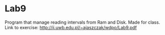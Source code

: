 # Lab9

Program that manage reading intervals from Ram and Disk.
Made for class.
Link to exercise: http://ii.uwb.edu.pl/~ajaszczak/wdpo/Lab9.pdf
